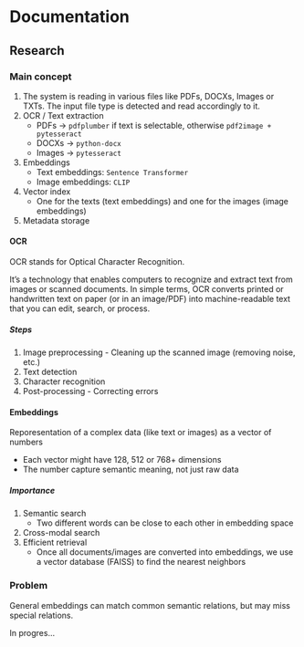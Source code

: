 # Documentation

## Research

### Main concept

1. The system is reading in various files like PDFs, DOCXs, Images or TXTs. The input file type is detected and read accordingly to it.
2. OCR / Text extraction
    - PDFs -> `pdfplumber` if text is selectable, otherwise `pdf2image + pytesseract`
    - DOCXs -> `python-docx`
    - Images -> `pytesseract`
3. Embeddings
    - Text embeddings: `Sentence Transformer`
    - Image embeddings: `CLIP`
4. Vector index
    - One for the texts (text embeddings) and one for the images (image embeddings)
5. Metadata storage

#### OCR

OCR stands for Optical Character Recognition.

It’s a technology that enables computers to recognize and extract text from images or scanned documents. In simple terms, OCR converts printed or handwritten text on paper (or in an image/PDF) into machine-readable text that you can edit, search, or process.

##### Steps

1. Image preprocessing - Cleaning up the scanned image (removing noise, etc.)
2. Text detection
3. Character recognition
4. Post-processing - Correcting errors

#### Embeddings

Reporesentation of a complex data (like text or images) as a vector of numbers

- Each vector might have 128, 512 or 768+ dimensions
- The number capture semantic meaning, not just raw data

##### Importance

1. Semantic search
    - Two different words can be close to each other in embedding space
2. Cross-modal search
3. Efficient retrieval
    - Once all documents/images are converted into embeddings, we use a vector database (FAISS) to find the nearest neighbors

### Problem

General embeddings can match common semantic relations, but may miss special relations.

In progres...